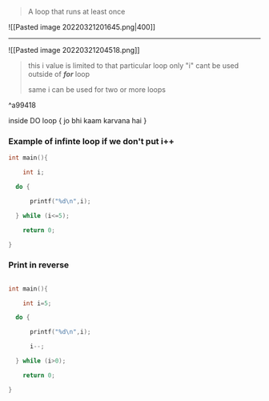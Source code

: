 
> A loop that runs at least once

![[Pasted image 20220321201645.png|400]]
___

![[Pasted image 20220321204518.png]]

> this i value is limited to that particular loop only
> "i" cant be used outside of ***for*** loop
>
>same i can be used for two or more loops 

^a99418



inside DO loop { jo bhi kaam karvana hai }

### Example of infinte loop if we don't put i++
```c
int main(){

    int i;

  do {

      printf("%d\n",i);

  } while (i<=5);

    return 0;

}
```

### Print in reverse
```c

int main(){

    int i=5;

  do {

      printf("%d\n",i);

      i--;

  } while (i>0);

    return 0;

}
```
